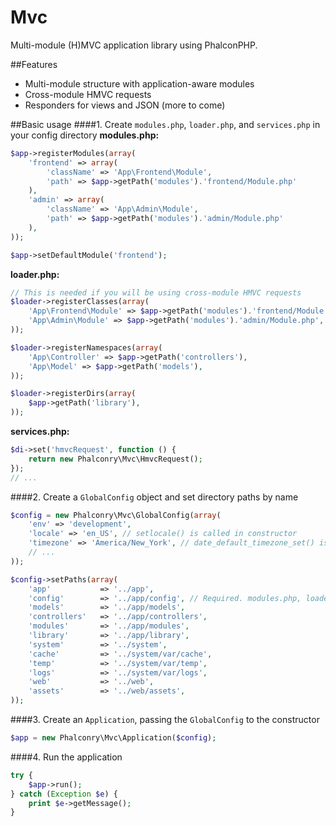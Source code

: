 # Mvc
Multi-module (H)MVC application library using PhalconPHP.

##Features
 * Multi-module structure with application-aware modules
 * Cross-module HMVC requests
 * Responders for views and JSON (more to come)

##Basic usage
####1. Create `modules.php`, `loader.php`, and `services.php` in your config directory
__modules.php:__
```php
$app->registerModules(array(
	'frontend' => array(
		'className' => 'App\Frontend\Module',
		'path' => $app->getPath('modules').'frontend/Module.php'
	),
	'admin' => array(
		'className' => 'App\Admin\Module',
		'path' => $app->getPath('modules').'admin/Module.php'
	),
));

$app->setDefaultModule('frontend');
```
__loader.php:__
```php
// This is needed if you will be using cross-module HMVC requests
$loader->registerClasses(array(
	'App\Frontend\Module' => $app->getPath('modules').'frontend/Module.php',
	'App\Admin\Module' => $app->getPath('modules').'admin/Module.php',
));

$loader->registerNamespaces(array(
	'App\Controller' => $app->getPath('controllers'),
	'App\Model' => $app->getPath('models'),
));

$loader->registerDirs(array(
	$app->getPath('library'),
));
```
__services.php:__
```php
$di->set('hmvcRequest', function () {
	return new Phalconry\Mvc\HmvcRequest();
});
// ...
```
####2. Create a `GlobalConfig` object and set directory paths by name
```php
$config = new Phalconry\Mvc\GlobalConfig(array(
	'env' => 'development',
	'locale' => 'en_US', // setlocale() is called in constructor
	'timezone' => 'America/New_York', // date_default_timezone_set() is called in constructor
	// ...
));

$config->setPaths(array(
	'app'			=> '../app',
	'config'		=> '../app/config', // Required. modules.php, loader.php, and services.php live here
	'models'		=> '../app/models',
	'controllers'	=> '../app/controllers',
	'modules'		=> '../app/modules',
	'library'		=> '../app/library',
	'system'		=> '../system',	
	'cache'			=> '../system/var/cache',
	'temp'			=> '../system/var/temp',
	'logs'			=> '../system/var/logs',
	'web'			=> '../web',
	'assets'		=> '../web/assets',
));
```
####3. Create an `Application`, passing the `GlobalConfig` to the constructor
```php
$app = new Phalconry\Mvc\Application($config);
```
####4. Run the application
```php
try {
	$app->run();
} catch (Exception $e) {
	print $e->getMessage();
}
```
